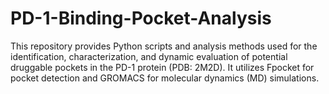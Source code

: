 # PD-1-Binding-Pocket-Analysis
This repository provides Python scripts and analysis methods used for the identification, characterization, and dynamic evaluation of potential druggable pockets in the PD-1 protein (PDB: 2M2D). It utilizes Fpocket for pocket detection and GROMACS for molecular dynamics (MD) simulations.
